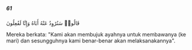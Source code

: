 ##### 61

<span class="ayah">قَالُوا۟ سَنُرَٰوِدُ عَنْهُ أَبَاهُ وَإِنَّا لَفَٰعِلُونَ</span>

<span class="ayah_translation">Mereka berkata: "Kami akan membujuk ayahnya untuk membawanya (ke mari) dan sesungguhnya kami benar-benar akan melaksanakannya".</span>
